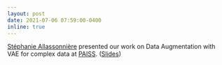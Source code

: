 ```yaml
---
layout: post
date: 2021-07-06 07:59:00-0400
inline: true
---
```


[Stéphanie Allassonnière](https://sites.google.com/site/stephanieallassonniere/home) presented our work on Data Augmentation with VAE for complex data at [PAISS](https://project.inria.fr/paiss/). (<a href="{{'/assets/pdf/allassonniere21.pdf' | relative_url }}">Slides</a>)